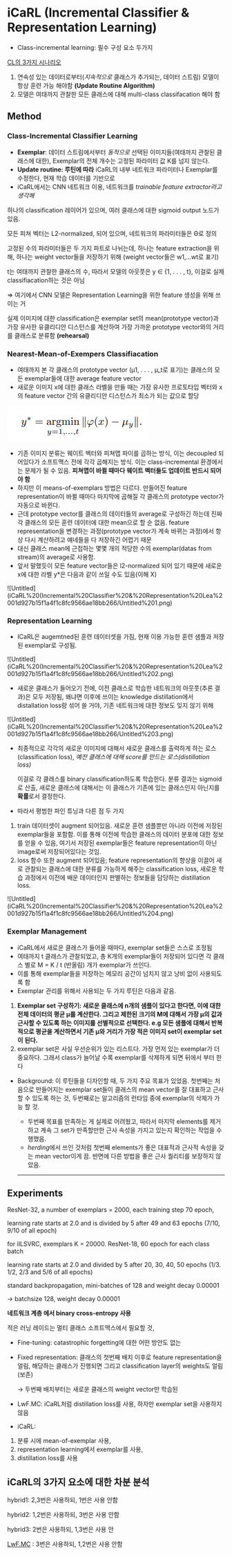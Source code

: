 # iCaRL (Incremental Classifier & Representation Learning)

- Class-incremental learning: 필수 구성 요소 두가지

[CL의 3가지 시나리오](https://www.notion.so/CL-3-733f46719e0b431db5790a821694c824?pvs=21)

1. 연속성 있는 데이터로부터(*지속적으로* 클래스가 추가되는, 데이터 스트림) 모델이 항상 훈련 가능 해야함 **(Update Routine Algorithm)**
2. 모델은 여태까지 관찰한 모든 클래스에 대해 multi-class classifacation 해야 함

## Method

### Class-Incremental Classifier Learning

- **Exemplar**: 데이터 스트림에서부터 *동적으로* 선택된 이미지들(여태까지 관찰된 클래스에 대한), Exemplar의 전체 개수는 고정된 파라미터 값 K를 넘지 않는다.
- **Update routine: 루틴에 따라** iCaRL의 내부 네트워크 파라미터나 Exemplar를 수정한다, 현재 학습 데이터를 기반으로
- iCaRL에서는 CNN 네트워크 이용, 네트워크를 *trainable feature extractor라고 생각해*

하나의 classification 레이어가 있으며, 여러 클래스에 대한 sigmoid output 노드가 있음.

모든 피쳐 벡터는 L2-normalized, 되어 있으며, 네트워크의 파라미터들은 Θ로 정의 

고정된 수의 파라미터들은 두 가지 파트로 나뉘는데, 하나는 feature extraction을 위해, 하나는 weight vector들을 저장하기 위해 (weight vector들은 w1,…wt로 표기)

t는 여태까지 관찰한 클래스의 수, 따라서 모델의 아웃풋은 y ∈ {1, . . . , t}, 이걸로 실제 classifiacation하는 것은 아님

⇒ 여기에서 CNN 모델은 Representation Learning을 위한 feature 생성을 위해 쓰이는 거

실제 이미지에 대한 classification은 exemplar set의 mean(prototype vector)과 가장 유사한 유클리디안 디스턴스를 계산하여 가장 가까운 prototype vector와의 거리를 클래스로 분류함 **(rehearsal)**

### Nearest-Mean-of-Exempers Classifiacation

- 여태까지 본 각 클래스의 prototype vector (µ1, . . . , µ_t로 표기)는 클래스의 모든 exemplar들에 대한 average feature vector
- 새로운 이미지 x에 대한 클래스 라벨을 만들 때는 가장 유사한 프로토타입 벡터와 x의 feature vector 간의 유클리디안 디스턴스가 최소가 되는 값으로 할당

![Alt text](Untitled.png)

- 기존 이미지 분류는 웨이트 벡터와 피쳐맵 파이를 곱하는 방식, 이는 decoupled 되어있다가 소프트맥스 전에 각각 곱해지는 방식. 이는 class-incremental 환경에서는 문제가 될 수 있음. **피쳐맵이 바뀔 때마다 웨이트 벡터들도 업데이트 반드시 되어야 함**
- 하지만 이 means-of-exemplars 방법은 다르다. 만들어진 feature representation이 바뀔 때마다 마지막에 곱해질 각 클래스의 prototype vector가 자동으로 바뀐다.
- 근데 prototype vector를 클래스의 데이터들의 average로 구성하긴 하는데 진짜 각 클래스의 모든 훈련 데이터에 대한 mean으로 할 순 없음. feature representation을 변경하는 과정(prototype vector가 계속 바뀌는 과정)에서 항상 다시 계산하려고 얘네들을 다 저장하긴 어렵기 때문
- 대신 클래스 mean에 근접하는 몇몇 개의 적당한 수의 exemplar(datas from stream)의 average로 사용함.
- 앞서 말했듯이 모든 feature vector들은 l2-normalized 되어 있기 때문에 새로운 x에 대한 라벨 y*은 다음과 같이 쓰일 수도 있음(이해 X)

![Untitled](iCaRL%20(Incremental%20Classifier%20&%20Representation%20Lea%2001d927b15f1a4f1c8fc9566ae18bb266/Untitled%201.png)

### Representation Learning

- ICaRL은 augemtned된 훈련 데이터셋을 가짐, 현재 이용 가능한 훈련 샘플과 저장된 exemplar로 구성됨.

![Untitled](iCaRL%20(Incremental%20Classifier%20&%20Representation%20Lea%2001d927b15f1a4f1c8fc9566ae18bb266/Untitled%202.png)

- 새로운 클래스가 들어오기 전에, 이전 클래스로 학습한 네트워크의 아웃풋(추론 결과)은 모두 저장됨, 왜냐면 이후에 쓰이는 knowledge distillation에서 distallation loss랑 섞어 쓸 거야, 기존 네트워크에 대한 정보도 잊지 않기 위해

![Untitled](iCaRL%20(Incremental%20Classifier%20&%20Representation%20Lea%2001d927b15f1a4f1c8fc9566ae18bb266/Untitled%203.png)

- 최종적으로 각각의 새로운 이미지에 대해서 새로운 클래스를 출력하게 하는 로스(classification loss), *예전 클래스에 대해 score를 만드는 로스(distillation loss)*
    
    이걸로 각 클래스를 binary classification하도록 학습한다. 분류 결과는 sigmoid로 산출,  새로운 클래스에 대해서는 이 클래스가 기존에 있는 클래스인지 아닌지를 **확률**로서 결정한다.
    
- 따라서 평범한 파인 튜닝과 다른 점 두 가지
1. train 데이터셋이 augment 되어있음. 새로운 훈련 샘플뿐만 아니라 이전에 저장된 exemplar들을 포함함. 이를 통해 이전에 학습한 클래스의 데이터 분포에 대한 정보를 얻을 수 있음, 여기서 저장된 exemplar들은 feature representation이 아닌 image로써 저장되어있다는 것임.
2. loss 함수 또한 augment 되어있음; feature representation의 향상을 이끌어 새로 관찰되는 클래스에 대한 분류를 가능하게 해주는 classification loss, 새로운 학습 과정에서 이전에 배운 데이터인지 판별하는 정보들을 담당하는 distillation loss.

![Untitled](iCaRL%20(Incremental%20Classifier%20&%20Representation%20Lea%2001d927b15f1a4f1c8fc9566ae18bb266/Untitled%204.png)

### Exemplar Management

- iCaRL에서 새로운 클래스가 들어올 때마다, exemplar set들은 스스로 조정됨
- 여태까지 t 클래스가 관찰되었고, 총 K개의 exemplar들이 저장되어 있다면 각 클래스 별로 M = K / t (반올림) 개가 exemplar가 쓰인다.
- 이를 통해 exemplar들을 저장하는 메모리 공간이 넘치지 않고 낭비 없이 사용되도록 함
- Exemplar 관리를 위해서 사용되는 두 가지 루틴은 다음과 같음.
1. **Exemplar set 구성하기: 새로운 클래스에 n개의 샘플이 있다고 한다면, 이에 대한 전체 데이터의 평균 µ를 계산한다. 그리고 제한된 크기의 M에 대해서 가장 µ의 값과 근사할 수 있도록 하는 이미지를 선별적으로 선택한다. e.g 모든 샘플에 대해서 반복적으로 평균을 계산하면서 기존 µ와 거리가 가장 적은 이미지 set이 exemplar set이 된다.**
2. exemplar set은 사실 우선순위가 있는 리스트다. 가장 먼저 있는 exemplar가 더 중요하다. 그래서 class가 늘어날 수록 exemplar를 삭제하게 되면 뒤에서 부터 한다
- Background: 이 루틴들을 디자인할 때, 두 가지 주요 목표가 있었음. 첫번째는 처음으로 만들어지는 exemplar set들이 클래스의 mean vector를 잘 대표하고 근사할 수 있도록 하는 것, 두번째로는 알고리즘의 런타임 중에 exemplar의 삭제가 가능 할 것.
    - 두번째 목표를 만족하는 게 실제로 어려웠고, 따라서 마지막 elements를 제거하고 계속 그 set가 만족할만한 근사 속성을 가지고 있는지 확인하는 작업을 수행했음.
    - *herding*에서 쓰인 것처럼 첫번째 elements가 좋은 대표적과 근사적 속성을 갖는 mean vector이게 끔. 반면에 다른 방법을 좋은 근사 퀄리티를 보장하지 않았음.
    
    ---
    

## Experiments

ResNet-32, a number of exemplars = 2000, each training step 70 epoch, 

learning rate starts at 2.0 and is divided by 5 after 49 and 63 epochs (7/10, 9/10 of all epoch)

for iILSVRC, exemplars K = 20000. ResNet-18, 60 epoch for each class batch

learning rate starts at 2.0 and divided by 5 after 20, 30, 40, 50 epochs (1/3. 1/2, 2/3 and 5/6 of all epochs)

standard backpropagation,  mini-batches of 128 and weight decay 0.00001

→ batchsize 128, weight decay 0.00001

**네트워크 계층 에서 binary cross-entropy 사용**

적은 러닝 레이드는 멀티 클래스 소프트맥스에서 필요할 것,

- Fine-tuning: catastrophic forgetting에 대한 어떤 방안도 없는
- Fixed representation: 클래스의 첫번째 배치 이후로 feature representation을 얼림, 해당하는 클래스가 진행되면 그리고 classification layer의 weights도 얼림 (보존)
    
    → 두번째 배치부터는 새로운 클래스의 weight vector만 학습된
    
- LwF.MC: iCaRL처럼 distillation loss를 사용, 하자만 exemplar set을 사용하지 않음
- iCaRL:
1. 분류 시에 mean-of-exemplar 사용, 
2. representation learning에서 exemplar를 사용,
3. distillation loss를 사용

## iCaRL의 3가지 요소에 대한 차분 분석

hybrid1: 2,3번은 사용하되, 1번은 사용 안함

hybrid2: 1,2번은 사용하되, 3번은 사용 안함

hybrid3: 2번은 사용하되, 1,3번은 사용 안

[LwF.MC](http://LwF.MC) : 3번은 사용하되, 1,2번은 사용 안함